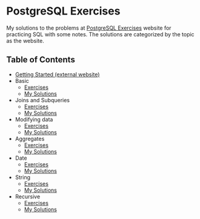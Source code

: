 # PostgreSQL Exercises

My solutions to the problems at [PostgreSQL Exercises](https://pgexercises.com/) website for practicing SQL with some notes.
The solutions are categorized by the topic as the website.

## Table of Contents

- [Getting Started (external website)](https://pgexercises.com/gettingstarted.html)
- Basic
  - [Exercises](https://pgexercises.com/questions/basic)
  - <a href="basic/">My Solutions</a>
- Joins and Subqueries
  - [Exercises](https://pgexercises.com/questions/joins)
  - <a href="Joins and Subqueries/">My Solutions</a>
- Modifying data
  - [Exercises](https://pgexercises.com/questions/updates)
  - <a href="Modifying data/">My Solutions</a>
- Aggregates
  - [Exercises](https://pgexercises.com/questions/aggregates)
  - <a href="Aggregates/">My Solutions</a>
- Date
  - [Exercises](https://pgexercises.com/questions/date)
  - <a href="Date/">My Solutions</a>
- String
  - [Exercises](https://pgexercises.com/questions/string)
  - <a href="String/">My Solutions</a>
- Recursive
  - [Exercises](https://pgexercises.com/questions/recursive)
  - <a href="Recursive/">My Solutions</a>
